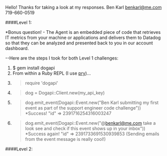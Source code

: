 Hello! Thanks for taking a look at my responses.
Ben Karl
benkarl@me.com
719-660-0519

####Level 1:

*Bonus question! - The Agent is an embedded piece of code that retrieves IT metrics from your machine or applications and delivers them to Datadog so that they can be analyzed and presented back to you in our account dashboard.

--Here are the steps I took for both Level 1 challenges:

1. $ gem install dogapi
2. From within a Ruby REPL (I use [pry](https://github.com/pry/pry))...
3. > require 'dogapi'
4. > dog = Dogapi::Client.new(my_api_key)
5. > dog.emit_event(Dogapi::Event.new("Ben Karl submitting my first event as part of the support engineer code challenge"))
    *Success! "id" => 2391716254316003247
6. > dog.emit_event(Dogapi::Event.new("@benkarl@me.com take a look see and check if this event shows up in your inbox"))
    *Success again! "id" => 2391733691530939853 (Sending emails from the event message is really cool!)

####Level 2:

